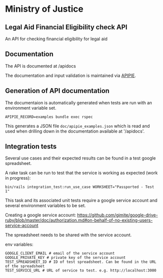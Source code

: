 # Ministry of Justice
## Legal Aid Financial Eligibility check API

An API for checking financial eligibility for legal aid

## Documentation

The API is documented at /apidocs

The documentation and input validation is maintained via
[APIPIE](https://github.com/Apipie/apipie-rails).


## Generation of API documentation
The documentaion is automatically generated when tests are run with an environment variable set.

```APIPIE_RECORD=examples bundle exec rspec```

This generates a JSON file `doc/apipie_examples.json` which is read and used when drilling down in the documentation available at '/apidocs'.

## Integration tests
Several use cases and their expected results can be found in a test google spreadsheet.

A rake task can be run to test that the service is working as expected (work in progress):

`bin/rails integration_test:run_use_case WORKSHEET="Passported - Test 1"`

This task and its associated unit tests require a google service account and several environment variables to be set.

Creating a google service account: https://github.com/gimite/google-drive-ruby/blob/master/doc/authorization.md#on-behalf-of-no-existing-users-service-account

The spreadsheet needs to be shared with the service account.

env variables:
```
GOOGLE_CLIENT_EMAIL # email of the service account
GOOGLE_PRIVATE_KEY # private key of the service account
TEST_SPREADSHEET_ID # ID of test spreadsheet. Can be found in the URL of the spreadsheet
TEST_SERVICE_URL # URL of service to test. e.g. http://localhost:3000
```
